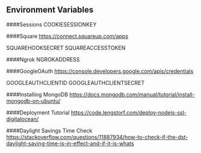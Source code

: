 ## Environment Variables

####Sessions
COOKIESESSIONKEY


####Square
https://connect.squareup.com/apps

SQUAREHOOKSECRET
SQUAREACCESSTOKEN

####Ngrok
NGROKADDRESS

####GoogleOAuth
https://console.developers.google.com/apis/credentials

GOOGLEAUTHCLIENTID
GOOGLEAUTHCLIENTSECRET

####Installing MongoDB
https://docs.mongodb.com/manual/tutorial/install-mongodb-on-ubuntu/


####Deployment Tutorial
https://code.lengstorf.com/deploy-nodejs-ssl-digitalocean/

####Daylight Savings Time Check
https://stackoverflow.com/questions/11887934/how-to-check-if-the-dst-daylight-saving-time-is-in-effect-and-if-it-is-whats
